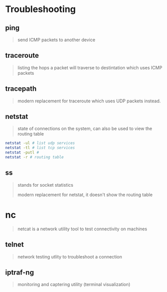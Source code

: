 # Troubleshooting

## ping

> send ICMP packets to another device

## traceroute

> listing the hops a packet will traverse to destintation which uses ICMP packets

## tracepath

> modern replacement for traceroute which uses UDP packets instead.

## netstat

> state of connections on the system, can also be used to view the routing table

``` bash
netstat -ul # list udp services
netstat -tl # list tcp services
netstat -putl # 
netstat -r # routing table
```

## ss

> stands for socket statistics
>
> modern replacement for netstat, it doesn't show the routing table

# nc

> netcat is a network utility tool to test connectivity on machines

## telnet

> network testing utlity to troubleshoot a connection

## iptraf-ng

> monitoring and captering utility (terminal visualization)
